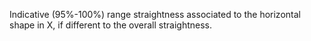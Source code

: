 Indicative (95%-100%) range straightness associated to the horizontal shape in X, if different to the overall straightness.

